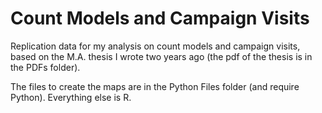 # Count Models and Campaign Visits
Replication data for my analysis on count models and campaign visits, based on the M.A. thesis I wrote two years ago (the pdf of the thesis is in the PDFs folder).

The files to create the maps are in the Python Files folder (and require Python). Everything else is R.
